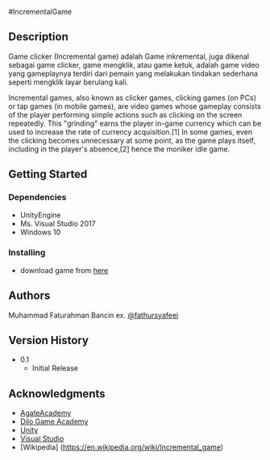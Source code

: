 #IncrementalGame

## Description
Game clicker (Incremental game) adalah Game inkremental, juga dikenal sebagai game clicker, game mengklik, atau game ketuk, adalah game video yang gameplaynya terdiri dari pemain yang melakukan tindakan sederhana seperti mengklik layar berulang kali. 

Incremental games, also known as clicker games, clicking games (on PCs) or tap games (in mobile games), are video games whose gameplay consists of the player performing simple actions such as clicking on the screen repeatedly. This "grinding" earns the player in-game currency which can be used to increase the rate of currency acquisition.[1] In some games, even the clicking becomes unnecessary at some point, as the game plays itself, including in the player's absence,[2] hence the moniker idle game.


## Getting Started

### Dependencies
* UnityEngine
* Ms. Visual Studio 2017
* Windows 10

### Installing
* download game from [here](https://github.com/Fathursyafeei/IncrementalGame/releases/download/1.0/Build-IncrementalGame-windows.zip)


## Authors
Muhammad Faturahman Bancin
ex. [@fathursyafeei](https://www.instagram.com/art.of.fatur)

## Version History
* 0.1
    * Initial Release
    
## Acknowledgments
* [AgateAcademy](https://agate.id/career/agate-academy-students)
* [Dilo Game Academy](https://academy.dilo.id/)
* [Unity](https://unity.com/)
* [Visual Studio](https://visualstudio.microsoft.com/)
* [Wikipedia] (https://en.wikipedia.org/wiki/Incremental_game) 
